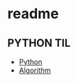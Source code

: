 # readme

## PYTHON TIL
- [Python](https://github.com/sidsidsidsids/TIL/tree/master/python)
- [Algorithm](https://github.com/sidsidsidsids/TIL/tree/master/Algorithm)